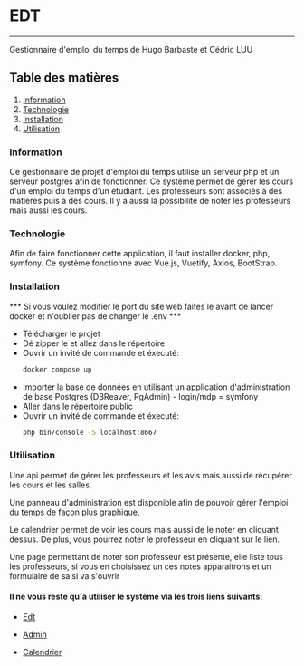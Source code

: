 # EDT
***
Gestionnaire d'emploi du temps de Hugo Barbaste et Cédric LUU

## Table des matières
1. [Information](#information)
2. [Technologie](#technologie)
3. [Installation](#installation)
4. [Utilisation](#utilisation)


### Information
Ce gestionnaire de projet d'emploi du temps utilise un serveur php et un serveur postgres afin de fonctionner.
Ce système permet de gérer les cours d'un emploi du temps d'un étudiant. Les professeurs sont associés à des matières puis à des cours. Il y a aussi la possibilité de noter les professeurs mais aussi les cours.

### Technologie
Afin de faire fonctionner cette application, il faut installer docker, php, symfony.
Ce système fonctionne avec Vue.js, Vuetify, Axios, BootStrap.

### Installation
*** Si vous voulez modifier le port du site web faites le avant de lancer docker et n'oublier pas de changer le .env *** 
- Télécharger le projet
- Dé zipper le et allez dans le répertoire
- Ouvrir un invité de commande et éxecuté: 
    ```sh
    docker compose up 
    ```
- Importer la base de données en utilisant un application d'administration de base Postgres (DBReaver, PgAdmin) -  login/mdp = symfony
- Aller dans le répertoire public
- Ouvrir un invité de commande et éxecuté:
    ```sh
    php bin/console -S localhost:8667 
    ```

### Utilisation
Une api permet de gérer les professeurs et les avis mais aussi de récupérer les cours et les salles.

Une panneau d'administration est disponible afin de pouvoir gérer l'emploi du temps de façon plus graphique.

Le calendrier permet de voir les cours mais aussi de le noter en cliquant dessus. De plus, vous pourrez noter le professeur en cliquant sur le lien.

Une page permettant de noter son professeur est présente, elle liste tous les professeurs, si vous en choisissez un ces notes apparaitrons et un formulaire de saisi va s'ouvrir



#### Il ne vous reste qu'à utiliser le système via les trois liens suivants:
- [Edt]
- [Admin]
- [Calendrier]


   [Admin]: <http://localhost:8667/admin>
   [Edt]: <http://localhost:8667/edt.php>
   [Calendrier]: <http://localhost:8667/edt.php>
